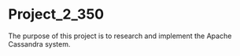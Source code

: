 # Project_2_350
The purpose of this project is to research and implement the Apache Cassandra system.
